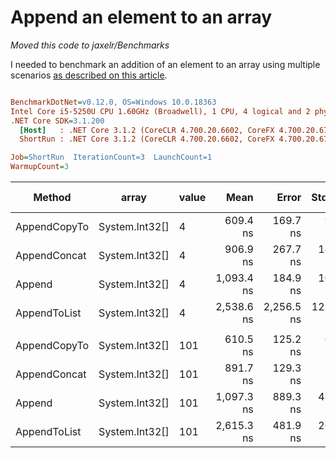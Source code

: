 # Append an element to an array

_*Moved this code to jaxelr/Benchmarks*_

I needed to benchmark an addition of an element to an array using multiple scenarios [as described on this article](https://www.techiedelight.com/add-new-elements-array-csharp/).

``` ini

BenchmarkDotNet=v0.12.0, OS=Windows 10.0.18363
Intel Core i5-5250U CPU 1.60GHz (Broadwell), 1 CPU, 4 logical and 2 physical cores
.NET Core SDK=3.1.200
  [Host]   : .NET Core 3.1.2 (CoreCLR 4.700.20.6602, CoreFX 4.700.20.6702), X64 RyuJIT  [AttachedDebugger]
  ShortRun : .NET Core 3.1.2 (CoreCLR 4.700.20.6602, CoreFX 4.700.20.6702), X64 RyuJIT

Job=ShortRun  IterationCount=3  LaunchCount=1  
WarmupCount=3  

```
|       Method |          array | value |       Mean |      Error |    StdDev | Ratio | RatioSD |   Gen 0 | Gen 1 | Gen 2 | Allocated |
|------------- |--------------- |------ |-----------:|-----------:|----------:|------:|--------:|--------:|------:|------:|----------:|
| AppendCopyTo | System.Int32[] |     4 |   609.4 ns |   169.7 ns |   9.30 ns |  0.56 |    0.01 |  2.5702 |     - |     - |   3.94 KB |
| AppendConcat | System.Int32[] |     4 |   906.9 ns |   267.7 ns |  14.68 ns |  0.83 |    0.02 |  2.6588 |     - |     - |   4.08 KB |
|       Append | System.Int32[] |     4 | 1,093.4 ns |   184.9 ns |  10.14 ns |  1.00 |    0.00 |  2.5692 |     - |     - |   3.94 KB |
| AppendToList | System.Int32[] |     4 | 2,538.6 ns | 2,256.5 ns | 123.69 ns |  2.32 |    0.12 | 10.2386 |     - |     - |  15.73 KB |
|              |                |       |            |            |           |       |         |         |       |       |           |
| AppendCopyTo | System.Int32[] |   101 |   610.5 ns |   125.2 ns |   6.86 ns |  0.56 |    0.02 |  2.5702 |     - |     - |   3.94 KB |
| AppendConcat | System.Int32[] |   101 |   891.7 ns |   129.3 ns |   7.09 ns |  0.81 |    0.03 |  2.6588 |     - |     - |   4.08 KB |
|       Append | System.Int32[] |   101 | 1,097.3 ns |   889.3 ns |  48.75 ns |  1.00 |    0.00 |  2.5692 |     - |     - |   3.94 KB |
| AppendToList | System.Int32[] |   101 | 2,615.3 ns |   481.9 ns |  26.41 ns |  2.39 |    0.11 | 10.2386 |     - |     - |  15.73 KB |
